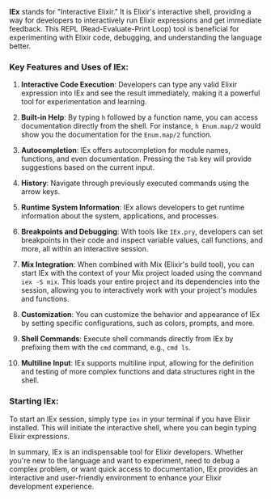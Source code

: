 **IEx** stands for "Interactive Elixir." It is Elixir's interactive shell, providing a way for developers to interactively run Elixir expressions and get immediate feedback. This REPL (Read-Evaluate-Print Loop) tool is beneficial for experimenting with Elixir code, debugging, and understanding the language better.

### Key Features and Uses of IEx:

1. **Interactive Code Execution**: Developers can type any valid Elixir expression into IEx and see the result immediately, making it a powerful tool for experimentation and learning.

2. **Built-in Help**: By typing `h` followed by a function name, you can access documentation directly from the shell. For instance, `h Enum.map/2` would show you the documentation for the `Enum.map/2` function.

3. **Autocompletion**: IEx offers autocompletion for module names, functions, and even documentation. Pressing the `Tab` key will provide suggestions based on the current input.

4. **History**: Navigate through previously executed commands using the arrow keys.

5. **Runtime System Information**: IEx allows developers to get runtime information about the system, applications, and processes.

6. **Breakpoints and Debugging**: With tools like `IEx.pry`, developers can set breakpoints in their code and inspect variable values, call functions, and more, all within an interactive session.

7. **Mix Integration**: When combined with Mix (Elixir's build tool), you can start IEx with the context of your Mix project loaded using the command `iex -S mix`. This loads your entire project and its dependencies into the session, allowing you to interactively work with your project's modules and functions.

8. **Customization**: You can customize the behavior and appearance of IEx by setting specific configurations, such as colors, prompts, and more.

9. **Shell Commands**: Execute shell commands directly from IEx by prefixing them with the `cmd` command, e.g., `cmd ls`.

10. **Multiline Input**: IEx supports multiline input, allowing for the definition and testing of more complex functions and data structures right in the shell.

### Starting IEx:

To start an IEx session, simply type `iex` in your terminal if you have Elixir installed. This will initiate the interactive shell, where you can begin typing Elixir expressions.

In summary, IEx is an indispensable tool for Elixir developers. Whether you're new to the language and want to experiment, need to debug a complex problem, or want quick access to documentation, IEx provides an interactive and user-friendly environment to enhance your Elixir development experience.